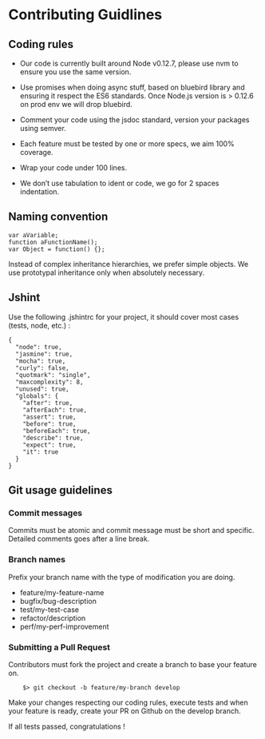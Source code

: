 # Contributing Guidlines

## Coding rules
- Our code is currently built around Node v0.12.7, please use nvm to ensure you use the same version.

- Use promises when doing async stuff, based on bluebird library and ensuring it respect the ES6 standards. Once Node.js version is > 0.12.6 on prod env we will drop bluebird.

- Comment your code using the jsdoc standard, version your packages using semver.

- Each feature must be tested by one or more specs, we aim 100% coverage.

- Wrap your code under 100 lines.

- We don’t use tabulation to ident or code, we go for 2 spaces indentation.

## Naming convention
```
var aVariable;
function aFunctionName();
var Object = function() {};
```
Instead of complex inheritance hierarchies, we prefer simple objects. We use prototypal inheritance only when absolutely necessary.

## Jshint
Use the following .jshintrc for your project, it should cover most cases (tests, node, etc.) :
```
{
  "node": true,
  "jasmine": true,
  "mocha": true,
  "curly": false,
  "quotmark": "single",
  "maxcomplexity": 8,
  "unused": true,
  "globals": {
    "after": true,
    "afterEach": true,
    "assert": true,
    "before": true,
    "beforeEach": true,
    "describe": true,
    "expect": true,
    "it": true
  }
}
```

## Git usage guidelines
### Commit messages
Commits must be atomic and commit message must be short and specific. Detailed comments goes after a line break.

### Branch names
Prefix your branch name with the type of modification you are doing.

- feature/my-feature-name
- bugfix/bug-description
- test/my-test-case
- refactor/description
- perf/my-perf-improvement

### Submitting a Pull Request
Contributors must fork the project and create a branch to base your feature on.
```
    $> git checkout -b feature/my-branch develop
```
Make your changes respecting our coding rules, execute tests and when your feature is ready, create your PR on Github on the develop branch.

If all tests passed, congratulations !

